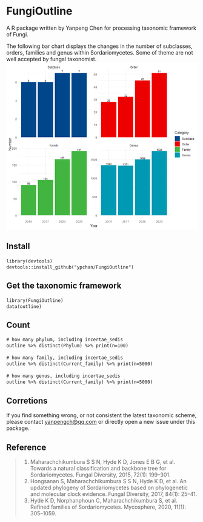 # FungiOutline
 A R package written by Yanpeng Chen for processing taxonomic framework of Fungi.

 The following bar chart displays the changes in the number of subclasses, orders, families and genus within Sordariomycetes. Some of theme are not well accepted by fungal taxonomist. 
 ![contents](img/rank_changes.png)

## Install
```
library(devtools)
devtools::install_github("ypchan/FungiOutline")
```
## Get the taxonomic framework
```
library(FungiOutline)
data(outline)
```

## Count
```
# how many phylum, including incertae_sedis
outline %>% distinct(Phylum) %>% print(n=100)

# how many family, including incertae_sedis
outline %>% distinct(Current_family) %>% print(n=5000)

# how many genus, including incertae_sedis
outline %>% distinct(Current_family) %>% print(n=5000)

```
## Corretions
If you find something wrong, or not consistent the latest taxonomic scheme, please contact yanpengch@qq.com or directly open a new issue under this package.

## Reference

> 1. Maharachchikumbura S S N, Hyde K D, Jones E B G, et al. Towards a natural classification and backbone tree for Sordariomycetes. Fungal Diversity, 2015, 72(1): 199–301.
> 2. Hongsanan S, Maharachchikumbura S S N, Hyde K D, et al. An updated phylogeny of Sordariomycetes based on phylogenetic and molecular clock evidence. Fungal Diversity, 2017, 84(1): 25–41.
> 3. Hyde K D, Norphanphoun C, Maharachchikumbura S, et al. Refined families of Sordariomycetes. Mycosphere, 2020, 11(1): 305–1059.
